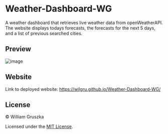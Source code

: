 # Weather-Dashboard-WG

A weather dashboard that retrieves live weather data from openWeatherAPI. The website displays todays forecasts, the forecasts for the next 5 days, and a list of previous searched cities.

## Preview

![image](https://github.com/wilgru/Weather-Dashboard-WG/blob/main/img/Screen%20Shot%202022-03-28%20at%2012.53.34%20pm.png)

## Website

Link to deployed website: https://wilgru.github.io/Weather-Dashboard-WG/

## License

&copy; William Gruszka

Licensed under the [MIT License](./LICENSE.txt).

